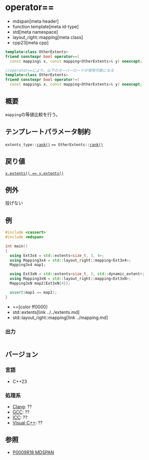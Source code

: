 # operator==
* mdspan[meta header]
* function template[meta id-type]
* std[meta namespace]
* layout_right::mapping[meta class]
* cpp23[meta cpp]

```cpp
template<class OtherExtents>
friend constexpr bool operator==(
  const mapping& x, const mapping<OtherExtents>& y) noexcept;

//operator==により、以下のオーバーロードが使用可能になる        
template<class OtherExtents>
friend constexpr bool operator!=(
  const mapping& x, const mapping<OtherExtents>& y) noexcept;
```

## 概要
`mapping`の等値比較を行う。


## テンプレートパラメータ制約
`extents_type::`[`rank()`](../../extents/rank.md) `== OtherExtents::`[`rank()`](../../extents/rank.md)


## 戻り値
[`x.extents() == y.extents()`](../../extents/op_equal.md)


## 例外
投げない


## 例
```cpp example
#include <cassert>
#include <mdspan>

int main()
{
  using Ext3x4 = std::extents<size_t, 3, 4>;
  using Mapping3x4 = std::layout_right::mapping<Ext3x4>;
  Mapping3x4 map1;

  using Ext3xN = std::extents<size_t, 3, std::dynamic_extent>;
  using Mapping3xN = std::layout_right::mapping<Ext3xN>;
  Mapping3xN map2{Ext3xN{4}};

  assert(map1 == map2);
}
```
* ==[color ff0000]
* std::extents[link ../../extents.md]
* std::layout_right::mapping[link ../mapping.md]


### 出力
```
```


## バージョン
### 言語
- C++23

### 処理系
- [Clang](/implementation.md#clang): ??
- [GCC](/implementation.md#gcc): ??
- [ICC](/implementation.md#icc): ??
- [Visual C++](/implementation.md#visual_cpp): ??


## 参照
- [P0009R18 MDSPAN](https://www.open-std.org/jtc1/sc22/wg21/docs/papers/2022/p0009r18.html)
